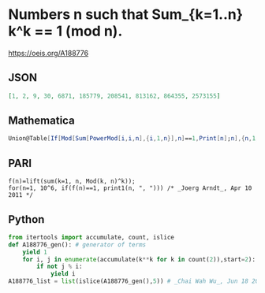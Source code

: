 # Numbers n such that Sum\_\{k\=1\.\.n\} k^k \=\= 1 \(mod n\)\.
https://oeis.org/A188776
## JSON
```JSON
[1, 2, 9, 30, 6871, 185779, 208541, 813162, 864355, 2573155]
```
## Mathematica
```Mathematica
Union@Table[If[Mod[Sum[PowerMod[i,i,n],{i,1,n}],n]==1,Print[n];n],{n,1,20000}]
```
## PARI
```PARI
f(n)=lift(sum(k=1, n, Mod(k, n)^k));
for(n=1, 10^6, if(f(n)==1, print1(n, ", "))) /* _Joerg Arndt_, Apr 10 2011 */
```
## Python
```Python
from itertools import accumulate, count, islice
def A188776_gen(): # generator of terms
    yield 1
    for i, j in enumerate(accumulate(k**k for k in count(2)),start=2):
        if not j % i:
            yield i
A188776_list = list(islice(A188776_gen(),5)) # _Chai Wah Wu_, Jun 18 2022
```
